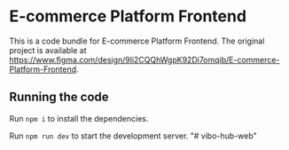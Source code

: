 
  # E-commerce Platform Frontend

  This is a code bundle for E-commerce Platform Frontend. The original project is available at https://www.figma.com/design/9li2CQQhWgpK92Di7omqib/E-commerce-Platform-Frontend.

  ## Running the code

  Run `npm i` to install the dependencies.

  Run `npm run dev` to start the development server.
  "# vibo-hub-web" 
